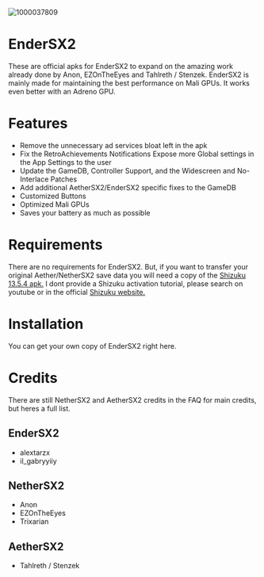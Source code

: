 ![1000037809](https://github.com/user-attachments/assets/4c175a5b-1bd0-443c-8bce-9e3782e67cab)

# EnderSX2
These are official apks for EnderSX2 to expand on the amazing work already done by Anon, EZOnTheEyes and Tahlreth / Stenzek.
EnderSX2 is mainly made for maintaining the best performance on Mali GPUs. It works even better with an Adreno GPU.

# Features
- Remove the unnecessary ad services bloat left in the apk
- Fix the RetroAchievements Notifications
Expose more Global settings in the App Settings to the user
- Update the GameDB, Controller Support, and the Widescreen and No-Interlace Patches
- Add additional AetherSX2/EnderSX2 specific fixes to the GameDB
- Customized Buttons
- Optimized Mali GPUs
- Saves your battery as much as possible

# Requirements
There are no requirements for EnderSX2. But, if you want to transfer your original Aether/NetherSX2 save data you will need a copy of the [Shizuku 13.5.4 apk.](https://github.com/RikkaApps/Shizuku/releases/download/v13.5.4/shizuku-v13.5.4.r1049.0e53409-release.apk)
I dont provide a Shizuku activation tutorial, please search on youtube or in the official [Shizuku website.](https://shizuku.rikka.app/guide/setup/#start-via-wireless-debugging)

# Installation
You can get your own copy of EnderSX2 right here.

# Credits
There are still NetherSX2 and AetherSX2 credits in the FAQ for main credits, but heres a full list.
## EnderSX2
- alextarzx
- il_gabryyiiy
## NetherSX2
- Anon
- EZOnTheEyes
- Trixarian
## AetherSX2
- Tahlreth / Stenzek

